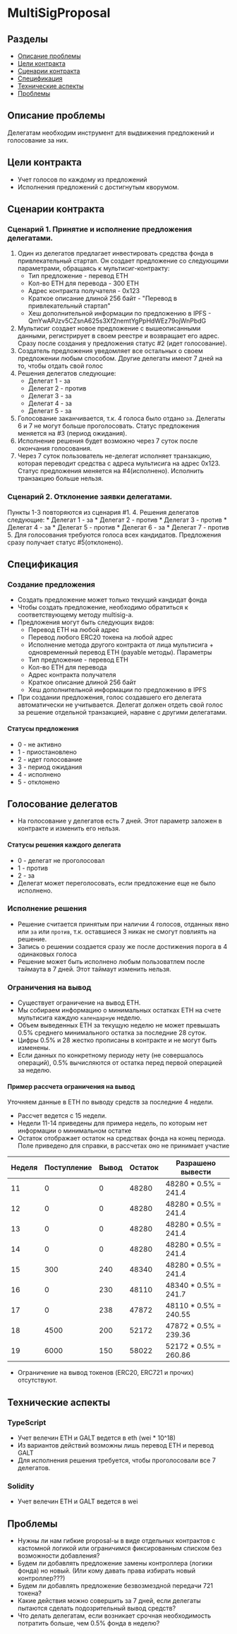 # MultiSigProposal

## Разделы

* [Описание проблемы](#Описание-проблемы)
* [Цели контракта](#Цели-контракта)
* [Сценарии контракта](#Сценарии-контракта)
* [Спецификация](#Спецификация)
* [Технические аспекты](#Технические-аспекты)
* [Проблемы](#Проблемы)

## Описание проблемы
Делегатам необходим инструмент для выдвижения предложений и голосование за них.


## Цели контракта
* Учет голосов по каждому из предложений
* Исполнения предложений с достигнутым кворумом.

## Сценарии контракта

### Сценарий 1. Принятие и исполнение предложения делегатами.
1. Один из делегатов предлагает инвестировать средства фонда в привлекательный стартап.
 Он создает предложение со следующими параметрами, обращаясь к мультисиг-контракту:
    * Тип предложение - перевод ETH
    * Кол-во ETH для перевода - 300 ETH
    * Адрес контракта получателя - 0x123
    * Краткое описание длиной 256 байт - "Перевод в привлекательный стартап"
    * Хеш дополнительной информации по предложению в IPFS - QmYwAPJzv5CZsnA625s3Xf2nemtYgPpHdWEz79ojWnPbdG
2. Мультисиг создает новое предложение с вышеописанными данными, регистрирует в своем реестре
и возвращает его адрес. Сразу после создания у предложения статус #2 (идет голосование).
3. Создатель предложения уведомляет все остальных о своем предложении любым способом. Другие делегаты имеют 7 дней
на то, чтобы отдать свой голос
4. Решения делегатов следующие:
    * Делегат 1 - за
    * Делегат 2 - против
    * Делегат 3 - за
    * Делегат 4 - за
    * Делегат 5 - за
5. Голосование заканчивается, т.к. 4 голоса было отдано `за`.
 Делегаты 6 и 7 не могут больше проголосовать.
 Статус предложения меняется на #3 (период ожидания).
6. Исполнение решения будет возможно через 7 суток после окончания голосования.
7. Через 7 суток пользователь не-делегат исполняет транзакцию, которая переводит средства
с адреса мультисига на адрес 0x123. Статус предложения меняется на #4(исполнено). Исполнить транзакцию больше нельзя.

### Сценарий 2. Отклонение заявки делегатами.
Пункты 1-3 повторяются из сценария #1.
4. Решения делегатов следующие:
    * Делегат 1 - за
    * Делегат 2 - против
    * Делегат 3 - против
    * Делегат 4 - за
    * Делегат 5 - против
    * Делегат 6 - за
    * Делегат 7 - против
5. Для голосования требуются голоса всех кандидатов. Предложения сразу получает статус #5(отклонено).

## Спецификация
### Создание предложения
* Создать предложение может только текущий кандидат фонда
* Чтобы создать предложение, необходимо обратиться к соответствующему методу multisig-а.
* Предложения могут быть следующих видов:
    * Перевод ETH на любой адрес
    * Перевод любого ERC20 токена на любой адрес
    * Исполнение метода другого контракта от лица мультисига + одновременный перевод
 ETH (payable методы).
 Параметры
     * Тип предложение - перевод ETH
     * Кол-во ETH для перевода
     * Адрес контракта получателя
     * Краткое описание длиной 256 байт
     * Хеш дополнительной информации по предложению в IPFS
* При создании предложения, голос создавшего его делегата автоматически не учитывается. Делегат
должен отдеть свой голос за решение отдельной транзакцией, наравне с другими делегатами.

#### Статусы предложения
* 0 - не активно
* 1 - приостановлено
* 2 - идет голосование
* 3 - период ожидания
* 4 - исполнено
* 5 - отклонено

## Голосование делегатов
* На голосование у делегатов есть 7 дней. Этот параметр заложен в контракте и изменить его нельзя.

#### Статусы решения каждого делегата
* 0 - делегат не проголосовал
* 1 - против
* 2 - за
* Делегат может переголосовать, если предложение еще не было исполнено.

### Исполнение решения
* Решение считается принятым при наличии 4 голосов, отданных явно или `за` или `против`,
 т.к. оставшиеся 3 никак не смогут повлиять на решение.
* Запись о решении создается сразу же после достижения порога в 4 одинаковых голоса
* Решение может быть исполнено любым пользоватлем после таймаута в 7 дней. Этот таймаут изменить нельзя.

### Ограничения на вывод
* Существует ограничение на вывод ETH.
 * Мы собираем информацию о минимальных остатках ETH на счете мультисига каждую `календарную` неделю.
 * Объем выведенных ETH за текущую неделю не может превышать 0.5% среднего минимального
  остатка  за последние 28 суток.
 * Цифры 0.5% и 28 жестко прописаны в контракте и не могут быть изменены.
 * Если данных по конкретному периоду нету (не совершалось операций), 0.5% вычисляются
 от остатка перед первой операцией за неделю.

#### Пример рассчета ограничения на вывод
Уточняем данные в ETH по выводу средств за последние 4 недели.
* Рассчет ведется с 15 недели.
* Недели 11-14 приведены для примера недель, по которым нет информации о минимальном остатке
* Остаток отображает остаток на средствах фонда на конец периода. Поле приведено для справки, в рассчетах оно не принимает участие


Неделя | Поступление | Вывод | Остаток | Разрашено вывести
--- | --- | --- | --- | --- |
11 | 0 | 0 | 48280 | 48280 * 0.5% = 241.4 |
12 | 0 | 0 | 48280 | 48280 * 0.5% = 241.4 |
13 | 0 | 0 | 48280 | 48280 * 0.5% = 241.4 |
14 | 0 | 0 | 48280 | 48280 * 0.5% = 241.4 |
15 | 300 | 240  |48340 |  48280 * 0.5% = 241.4 |
16 | 0 | 230 | 48110 | 48340 * 0.5% = 241.7 |
17 | 0 | 238 | 47872 | 48110 * 0.5% = 240.55 |
18 | 4500 | 200 | 52172 | 47872 * 0.5% = 239.36 |
19 | 6000 | 150 | 58022 | 52172 * 0.5% = 260.86 |


* Ограничение на вывод токенов (ERC20, ERC721 и прочих) отсутствуют.

## Технические аспекты
### TypeScript
* Учет велечин ETH и GALT ведется в eth (wei * 10^18)
* Из вариантов действий возможны лишь перевод ETH и перевод GALT
* Для исполнения решения требуется, чтобы проголосовали все 7 делегатов.

### Solidity
* Учет велечин ETH и GALT ведется в wei

## Проблемы
* Нужны ли нам гибкие proposal-ы в виде отдельных контрактов с кастомной логикой
 или ограничимся фиксированным списком без возможности добавления?
* Будем ли добавлять предложение замены контроллера (логики фонда) но новый. (Или кому давать права избирать новый контроллер???)
* Будем ли добавлять предложение безвозмездной передачи 721 токена?
* Какие действия можно совершить за 7 дней, если делегаты пытаются сделать подозрительный вывод средств?
* Что делать делегатам, если возникает срочная необходимость потратить больше, чем 0.5% фонда в неделю?